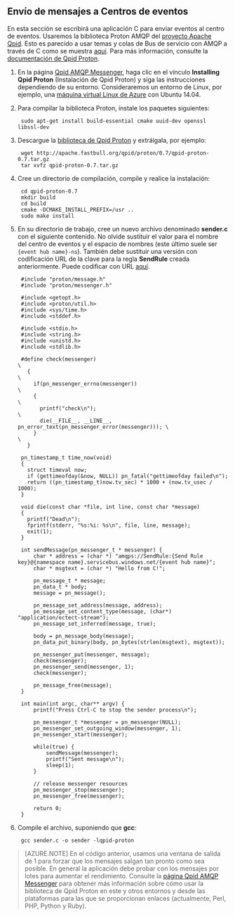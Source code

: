 ## Envío de mensajes a Centros de eventos
En esta sección se escribirá una aplicación C para enviar eventos al centro de eventos. Usaremos la biblioteca Proton AMQP del [proyecto Apache Qpid](http://qpid.apache.org/). Esto es parecido a usar temas y colas de Bus de servicio con AMQP a través de C como se muestra [aquí](https://code.msdn.microsoft.com/windowsazure/Using-Apache-Qpid-Proton-C-afd76504). Para más información, consulte la [documentación de Qpid Proton](http://qpid.apache.org/proton/index.html).

1. En la página [Qpid AMQP Messenger](http://qpid.apache.org/components/messenger/index.html), haga clic en el vínculo **Installing Qpid Proton** (Instalación de Qpid Proton) y siga las instrucciones dependiendo de su entorno. Consideraremos un entorno de Linux, por ejemplo, una [máquina virtual Linux de Azure](../articles/virtual-machines-linux-tutorial.md) con Ubuntu 14.04.

2. Para compilar la biblioteca Proton, instale los paquetes siguientes:

		sudo apt-get install build-essential cmake uuid-dev openssl libssl-dev

3. Descargue la [biblioteca de Qpid Proton](http://qpid.apache.org/proton/index.html) y extráigala, por ejemplo:

		wget http://apache.fastbull.org/qpid/proton/0.7/qpid-proton-0.7.tar.gz
		tar xvfz qpid-proton-0.7.tar.gz

4. Cree un directorio de compilación, compile y realice la instalación:

		cd qpid-proton-0.7
		mkdir build
		cd build
		cmake -DCMAKE_INSTALL_PREFIX=/usr ..
		sudo make install

5. En su directorio de trabajo, cree un nuevo archivo denominado **sender.c** con el siguiente contenido. No olvide sustituir el valor para el nombre del centro de eventos y el espacio de nombres (este último suele ser `{event hub name}-ns`). También debe sustituir una versión con codificación URL de la clave para la regla **SendRule** creada anteriormente. Puede codificar con URL [aquí](http://www.w3schools.com/tags/ref_urlencode.asp).

		#include "proton/message.h"
		#include "proton/messenger.h"

		#include <getopt.h>
		#include <proton/util.h>
		#include <sys/time.h>
		#include <stddef.h>

		#include <stdio.h>
		#include <string.h>
		#include <unistd.h>
		#include <stdlib.h>

		#define check(messenger)                                                     \
		  {                                                                          \
		    if(pn_messenger_errno(messenger))                                        \
		    {                                                                        \
		      printf("check\n");													 \
		      die(__FILE__, __LINE__, pn_error_text(pn_messenger_error(messenger))); \
		    }                                                                        \
		  }  

		pn_timestamp_t time_now(void)
		{
		  struct timeval now;
		  if (gettimeofday(&now, NULL)) pn_fatal("gettimeofday failed\n");
		  return ((pn_timestamp_t)now.tv_sec) * 1000 + (now.tv_usec / 1000);
		}  

		void die(const char *file, int line, const char *message)
		{
		  printf("Dead\n");
		  fprintf(stderr, "%s:%i: %s\n", file, line, message);
		  exit(1);
		}

		int sendMessage(pn_messenger_t * messenger) {
			char * address = (char *) "amqps://SendRule:{Send Rule key}@{namespace name}.servicebus.windows.net/{event hub name}";
			char * msgtext = (char *) "Hello from C!";

			pn_message_t * message;
			pn_data_t * body;
			message = pn_message();

			pn_message_set_address(message, address);
			pn_message_set_content_type(message, (char*) "application/octect-stream");
			pn_message_set_inferred(message, true);

			body = pn_message_body(message);
			pn_data_put_binary(body, pn_bytes(strlen(msgtext), msgtext));

			pn_messenger_put(messenger, message);
			check(messenger);
			pn_messenger_send(messenger, 1);
			check(messenger);

			pn_message_free(message);
		}

		int main(int argc, char** argv) {
			printf("Press Ctrl-C to stop the sender process\n");

			pn_messenger_t *messenger = pn_messenger(NULL);
			pn_messenger_set_outgoing_window(messenger, 1);
			pn_messenger_start(messenger);

			while(true) {
				sendMessage(messenger);
				printf("Sent message\n");
				sleep(1);
			}

			// release messenger resources
			pn_messenger_stop(messenger);
			pn_messenger_free(messenger);

			return 0;
		}

6. Compile el archivo, suponiendo que **gcc**:

		gcc sender.c -o sender -lqpid-proton

> [AZURE.NOTE] En el código anterior, usamos una ventana de salida de 1 para forzar que los mensajes salgan tan pronto como sea posible. En general la aplicación debe probar con los mensajes por lotes para aumentar el rendimiento. Consulte la [página Qpid AMQP Messenger](http://qpid.apache.org/components/messenger/index.html) para obtener más información sobre cómo usar la biblioteca de Qpid Proton en este y otros entornos y desde las plataformas para las que se proporcionan enlaces (actualmente, Perl, PHP, Python y Ruby).

<!--HONumber=52--> 
